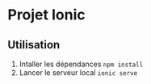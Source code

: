 # Projet Ionic

## Utilisation

1. Intaller les dépendances `npm install`
2. Lancer le serveur local `ionic serve`
